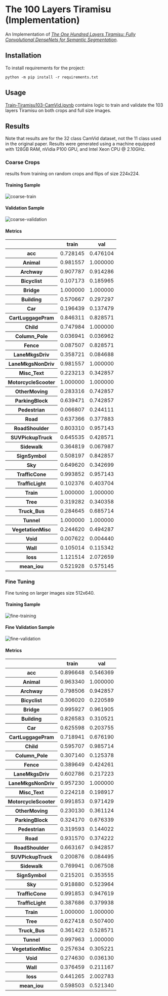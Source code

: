 # The 100 Layers Tiramisu (Implementation)

An Implementation of
_[The One Hundred Layers Tiramisu: Fully Convolutional DenseNets for Semantic Segmentation][100-layer-tiramisu]_.

[100-layer-tiramisu]: papers/the-100-layers-tiramisu.pdf

## Installation

To install requirements for the project:

```shell
python -m pip install -r requirements.txt
```

## Usage

[Train-Tiramisu103-CamVid.ipynb](Train-Tiramisu103-CamVid.ipynb) contains
logic to train and validate the 103 layers Tiramisu on both crops and full
size images.

## Results

Note that results are for the 32 class CamVid dataset, not the 11 class used
in the original paper. Results were generated using a machine equipped with 
128GB RAM, nVidia P100 GPU, and Intel Xeon CPU @ 2.10GHz. 

### Coarse Crops

results from training on random crops and flips of size 224x224.

#### Training Sample

![coarse-train](https://user-images.githubusercontent.com/2184469/45374681-6f41e700-b5b8-11e8-94d5-5fbcb534072e.png)

#### Validation Sample

![coarse-validation](https://user-images.githubusercontent.com/2184469/45374682-6f41e700-b5b8-11e8-9e20-9f1565e67029.png)

#### Metrics

<table>
  <thead>
    <tr>
      <th></th>
      <th>train</th>
      <th>val</th>
    </tr>
  </thead>
  <tbody>
    <tr>
      <th>acc</th>
      <td>0.728145</td>
      <td>0.476104</td>
    </tr>
    <tr>
      <th>Animal</th>
      <td>0.981557</td>
      <td>1.000000</td>
    </tr>
    <tr>
      <th>Archway</th>
      <td>0.907787</td>
      <td>0.914286</td>
    </tr>
    <tr>
      <th>Bicyclist</th>
      <td>0.107173</td>
      <td>0.185965</td>
    </tr>
    <tr>
      <th>Bridge</th>
      <td>1.000000</td>
      <td>1.000000</td>
    </tr>
    <tr>
      <th>Building</th>
      <td>0.570667</td>
      <td>0.297297</td>
    </tr>
    <tr>
      <th>Car</th>
      <td>0.196439</td>
      <td>0.137479</td>
    </tr>
    <tr>
      <th>CartLuggagePram</th>
      <td>0.846311</td>
      <td>0.828571</td>
    </tr>
    <tr>
      <th>Child</th>
      <td>0.747984</td>
      <td>1.000000</td>
    </tr>
    <tr>
      <th>Column_Pole</th>
      <td>0.036941</td>
      <td>0.036962</td>
    </tr>
    <tr>
      <th>Fence</th>
      <td>0.087507</td>
      <td>0.828571</td>
    </tr>
    <tr>
      <th>LaneMkgsDriv</th>
      <td>0.358721</td>
      <td>0.084688</td>
    </tr>
    <tr>
      <th>LaneMkgsNonDriv</th>
      <td>0.981557</td>
      <td>1.000000</td>
    </tr>
    <tr>
      <th>Misc_Text</th>
      <td>0.223213</td>
      <td>0.342857</td>
    </tr>
    <tr>
      <th>MotorcycleScooter</th>
      <td>1.000000</td>
      <td>1.000000</td>
    </tr>
    <tr>
      <th>OtherMoving</th>
      <td>0.283316</td>
      <td>0.742857</td>
    </tr>
    <tr>
      <th>ParkingBlock</th>
      <td>0.639471</td>
      <td>0.742857</td>
    </tr>
    <tr>
      <th>Pedestrian</th>
      <td>0.066807</td>
      <td>0.244111</td>
    </tr>
    <tr>
      <th>Road</th>
      <td>0.637366</td>
      <td>0.377883</td>
    </tr>
    <tr>
      <th>RoadShoulder</th>
      <td>0.803310</td>
      <td>0.957143</td>
    </tr>
    <tr>
      <th>SUVPickupTruck</th>
      <td>0.645535</td>
      <td>0.428571</td>
    </tr>
    <tr>
      <th>Sidewalk</th>
      <td>0.364819</td>
      <td>0.067987</td>
    </tr>
    <tr>
      <th>SignSymbol</th>
      <td>0.508197</td>
      <td>0.842857</td>
    </tr>
    <tr>
      <th>Sky</th>
      <td>0.649620</td>
      <td>0.342699</td>
    </tr>
    <tr>
      <th>TrafficCone</th>
      <td>0.993852</td>
      <td>0.957143</td>
    </tr>
    <tr>
      <th>TrafficLight</th>
      <td>0.102376</td>
      <td>0.403704</td>
    </tr>
    <tr>
      <th>Train</th>
      <td>1.000000</td>
      <td>1.000000</td>
    </tr>
    <tr>
      <th>Tree</th>
      <td>0.319282</td>
      <td>0.340358</td>
    </tr>
    <tr>
      <th>Truck_Bus</th>
      <td>0.284645</td>
      <td>0.685714</td>
    </tr>
    <tr>
      <th>Tunnel</th>
      <td>1.000000</td>
      <td>1.000000</td>
    </tr>
    <tr>
      <th>VegetationMisc</th>
      <td>0.244620</td>
      <td>0.494287</td>
    </tr>
    <tr>
      <th>Void</th>
      <td>0.007622</td>
      <td>0.004440</td>
    </tr>
    <tr>
      <th>Wall</th>
      <td>0.105014</td>
      <td>0.115342</td>
    </tr>
    <tr>
      <th>loss</th>
      <td>1.121514</td>
      <td>2.072659</td>
    </tr>
    <tr>
      <th>mean_iou</th>
      <td>0.521928</td>
      <td>0.575145</td>
    </tr>
  </tbody>
</table>

### Fine Tuning

Fine tuning on larger images size 512x640.

#### Training Sample

![fine-training](https://user-images.githubusercontent.com/2184469/45374683-6f41e700-b5b8-11e8-840c-a2736f2d5b58.png)

#### Fine Validation Sample

![fine-validation](https://user-images.githubusercontent.com/2184469/45374685-6f41e700-b5b8-11e8-84f3-422747af89a3.png)

#### Metrics

<table>
  <thead>
    <tr>
      <th></th>
      <th>train</th>
      <th>val</th>
    </tr>
  </thead>
  <tbody>
    <tr>
      <th>acc</th>
      <td>0.896648</td>
      <td>0.546369</td>
    </tr>
    <tr>
      <th>Animal</th>
      <td>0.963340</td>
      <td>1.000000</td>
    </tr>
    <tr>
      <th>Archway</th>
      <td>0.798506</td>
      <td>0.942857</td>
    </tr>
    <tr>
      <th>Bicyclist</th>
      <td>0.306020</td>
      <td>0.220589</td>
    </tr>
    <tr>
      <th>Bridge</th>
      <td>0.995927</td>
      <td>0.961905</td>
    </tr>
    <tr>
      <th>Building</th>
      <td>0.826583</td>
      <td>0.310521</td>
    </tr>
    <tr>
      <th>Car</th>
      <td>0.625598</td>
      <td>0.203755</td>
    </tr>
    <tr>
      <th>CartLuggagePram</th>
      <td>0.718941</td>
      <td>0.676190</td>
    </tr>
    <tr>
      <th>Child</th>
      <td>0.595707</td>
      <td>0.985714</td>
    </tr>
    <tr>
      <th>Column_Pole</th>
      <td>0.307140</td>
      <td>0.125378</td>
    </tr>
    <tr>
      <th>Fence</th>
      <td>0.389649</td>
      <td>0.424261</td>
    </tr>
    <tr>
      <th>LaneMkgsDriv</th>
      <td>0.602786</td>
      <td>0.217223</td>
    </tr>
    <tr>
      <th>LaneMkgsNonDriv</th>
      <td>0.957230</td>
      <td>1.000000</td>
    </tr>
    <tr>
      <th>Misc_Text</th>
      <td>0.224218</td>
      <td>0.198917</td>
    </tr>
    <tr>
      <th>MotorcycleScooter</th>
      <td>0.991853</td>
      <td>0.971429</td>
    </tr>
    <tr>
      <th>OtherMoving</th>
      <td>0.230130</td>
      <td>0.361124</td>
    </tr>
    <tr>
      <th>ParkingBlock</th>
      <td>0.324170</td>
      <td>0.676339</td>
    </tr>
    <tr>
      <th>Pedestrian</th>
      <td>0.319593</td>
      <td>0.144022</td>
    </tr>
    <tr>
      <th>Road</th>
      <td>0.931570</td>
      <td>0.374222</td>
    </tr>
    <tr>
      <th>RoadShoulder</th>
      <td>0.663167</td>
      <td>0.942857</td>
    </tr>
    <tr>
      <th>SUVPickupTruck</th>
      <td>0.200876</td>
      <td>0.084495</td>
    </tr>
    <tr>
      <th>Sidewalk</th>
      <td>0.769941</td>
      <td>0.067508</td>
    </tr>
    <tr>
      <th>SignSymbol</th>
      <td>0.215201</td>
      <td>0.353555</td>
    </tr>
    <tr>
      <th>Sky</th>
      <td>0.918880</td>
      <td>0.523964</td>
    </tr>
    <tr>
      <th>TrafficCone</th>
      <td>0.991853</td>
      <td>0.947619</td>
    </tr>
    <tr>
      <th>TrafficLight</th>
      <td>0.387686</td>
      <td>0.379938</td>
    </tr>
    <tr>
      <th>Train</th>
      <td>1.000000</td>
      <td>1.000000</td>
    </tr>
    <tr>
      <th>Tree</th>
      <td>0.627418</td>
      <td>0.507400</td>
    </tr>
    <tr>
      <th>Truck_Bus</th>
      <td>0.361422</td>
      <td>0.528571</td>
    </tr>
    <tr>
      <th>Tunnel</th>
      <td>0.997963</td>
      <td>1.000000</td>
    </tr>
    <tr>
      <th>VegetationMisc</th>
      <td>0.257634</td>
      <td>0.305221</td>
    </tr>
    <tr>
      <th>Void</th>
      <td>0.274630</td>
      <td>0.036130</td>
    </tr>
    <tr>
      <th>Wall</th>
      <td>0.376459</td>
      <td>0.211167</td>
    </tr>
    <tr>
      <th>loss</th>
      <td>0.441265</td>
      <td>2.002783</td>
    </tr>
    <tr>
      <th>mean_iou</th>
      <td>0.598503</td>
      <td>0.521340</td>
    </tr>
  </tbody>
</table>
